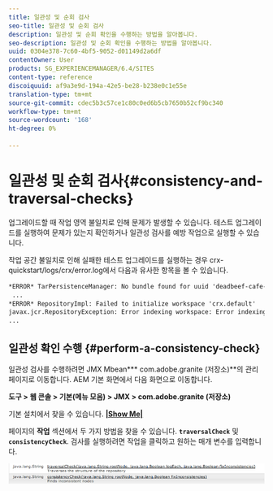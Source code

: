 ```yaml
---
title: 일관성 및 순회 검사
seo-title: 일관성 및 순회 검사
description: 일관성 및 순회 확인을 수행하는 방법을 알아봅니다.
seo-description: 일관성 및 순회 확인을 수행하는 방법을 알아봅니다.
uuid: 0304e378-7c60-4bf5-9052-d01149d2a6df
contentOwner: User
products: SG_EXPERIENCEMANAGER/6.4/SITES
content-type: reference
discoiquuid: af9a3e9d-194a-42e5-be28-b238e0c1e55e
translation-type: tm+mt
source-git-commit: cdec5b3c57ce1c80c0ed6b5cb7650b52cf9bc340
workflow-type: tm+mt
source-wordcount: '168'
ht-degree: 0%

---
```



# 일관성 및 순회 검사{#consistency-and-traversal-checks}

업그레이드할 때 작업 영역 불일치로 인해 문제가 발생할 수 있습니다. 테스트 업그레이드를 실행하여 문제가 있는지 확인하거나 일관성 검사를 예방 작업으로 실행할 수 있습니다.

작업 공간 불일치로 인해 실패한 테스트 업그레이드를 실행하는 경우 crx-quickstart/logs/crx/error.log에서 다음과 유사한 항목을 볼 수 있습니다.

```xml
*ERROR* TarPersistenceManager: No bundle found for uuid 'deadbeef-cafe-babe-cafe-babecafebabe'
 ...
*ERROR* RepositoryImpl: Failed to initialize workspace 'crx.default'
javax.jcr.RepositoryException: Error indexing workspace: Error indexing workspace: Error indexing workspace
...
```

## 일관성 확인 수행 {#perform-a-consistency-check}

일관성 검사를 수행하려면 JMX Mbean*** com.adobe.granite (저장소)**의 관리 페이지로 이동합니다. AEM 기본 화면에서 다음 화면으로 이동합니다.

**도구 > 웹 콘솔 > 기본(메뉴 모음) > JMX > com.adobe.granite (저장소)**

기본 설치에서 찾을 수 있습니다.  **[|Show Me|](http://localhost:4502/system/console/jmx/com.adobe.granite%3Atype%3DRepository)**

페이지의 **작업** 섹션에서 두 가지 방법을 찾을 수 있습니다. **`traversalCheck`** 및 **`consistencyCheck`**. 검사를 실행하려면 작업을 클릭하고 원하는 매개 변수를 입력합니다.

![chlimage_1-117](assets/chlimage_1-117.png)

